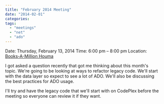 ```yaml
---
title: "February 2014 Meeting"
date: "2014-02-01"
categories: 
tags: 
  - "meetings"
  - "net"
  - "ado"
---
```


Date: Thursday, February 13, 2014 Time: 6:00 pm – 8:00 pm Location: [Books-A-Million Houma](http://htdnug.wordpress.com/meetings/ "Meetings")

I got asked a question recently that got me thinking about this month's topic. We're going to be looking at ways to refactor legacy code. We'll start with the data layer so expect to see a lot of ADO. We'll also be discussing the best practices for ADO usage.

I'll try and have the legacy code that we'll start with on CodePlex before the meeting so everyone can review it if they want.
